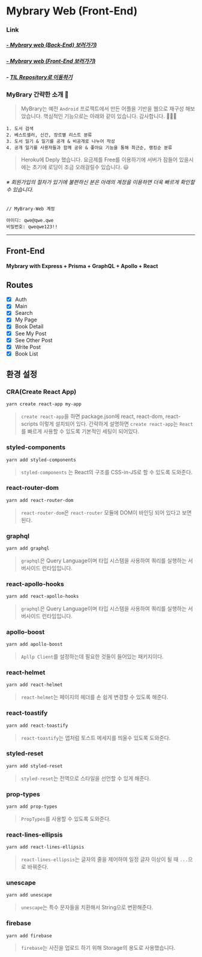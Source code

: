 # Mybrary Web (Front-End)

### Link

##### [- Mybrary web (Back-End) 보러가기)](https://github.com/engus93/mybraryWeb-backend/tree/master/Back-End)

##### [- Mybrary web (Front-End 보러가기)](https://github.com/engus93/mybraryWeb-frontend)

##### - [TIL Repository로 이동하기](https://github.com/engus93/TIL)

### MyBrary 간략한 소개 🧐

> MyBrary는 예전 `Android` 프로젝트에서 만든 어플을 기반을 웹으로 재구성 해보았습니다. 핵심적인 기능으로는 아래와 같이 있습니다. 감사합니다. 👨🏻‍💻

```
1. 도서 검색
2. 베스트셀러, 신간, 장르별 리스트 분류
3. 도서 일기 & 일기를 공개 & 비공개로 나누어 작성
4. 공개 일기를 사용자들과 함께 공유 & 좋아요 기능을 통해 최근순, 랭킹순 분류
```

> Heroku에 Deply 했습니다. 요금제를 Free를 이용하기에 서버가 잠들어 있을시에는 초기에 로딩이 조금 오래걸릴수 있습니다. 😃

###### ※ 회원가입의 절차가 있기에 불편하신 분은 아래의 계정을 이용하면 더욱 빠르게 확인할 수 있습니다.

```
// MyBrary-Web 계정

아이디: qwe@qwe.qwe
비밀번호: qweqwe123!!
```

---

## Front-End

#### Mybrary with Express + Prisma + GraphQL + Apollo + React

## Routes

- [x] Auth
- [x] Main
- [x] Search
- [x] My Page
- [x] Book Detail
- [x] See My Post
- [x] See Other Post
- [x] Write Post
- [x] Book List

## 환경 설정

### CRA(Create React App)

```bash
yarn create react-app my-app
```

> `create react-app`을 하면 package.json에 react, react-dom, react-scripts 이렇게 설치되어 있다. 간략하게 설명하면 `create react-app`는 `React`를 빠르게 사용할 수 있도록 기본적인 세팅이 되어있다.

### styled-components

```bash
yarn add styled-components
```

> `styled-components` 는 React의 구조를 CSS-in-JS로 할 수 있도록 도와준다.

### react-router-dom

```bash
yarn add react-router-dom
```

> `react-router-dom`은 `react-router` 모듈에 DOM이 바인딩 되어 있다고 보면 된다.

### graphql

```bash
yarn add graphql
```

> `graphql`은 Query Language이며 타입 시스템을 사용하여 쿼리를 실행하는 서버사이드 런타임입니다.

### react-apollo-hooks

```bash
yarn add react-apollo-hooks
```

> `graphql`은 Query Language이며 타입 시스템을 사용하여 쿼리를 실행하는 서버사이드 런타임입니다.

### apollo-boost

```bash
yarn add apollo-boost
```

> `Apllp Client`를 설정하는데 필요한 것들이 들어있는 패키지이다.

### react-helmet

```bash
yarn add react-helmet
```

> `react-helmet`는 페이지의 헤더를 손 쉽게 변경할 수 있도록 해준다.

### react-toastify

```bash
yarn add react-toastify
```

> `react-toastify`는 앱처럼 토스트 메세지를 띄울수 있도록 도와준다.

### styled-reset

```bash
yarn add styled-reset
```

> `styled-reset`는 전역으로 스타일을 선언할 수 있게 해준다.

### prop-types

```bash
yarn add prop-types
```

> `PropTypes`를 사용할 수 있도록 도와준다.

### react-lines-ellipsis

```bash
yarn add react-lines-ellipsis
```

> `react-lines-ellipsis`는 글자의 줄을 제어하여 일정 글자 이상이 될 때 `...`으로 바꿔준다.

### unescape

```bash
yarn add unescape
```

> `unescape`는 특수 문자들을 치환해서 String으로 변환해준다.

### firebase

```bash
yarn add firebase
```

> `firebase`는 사진을 업로드 하기 위해 Storage의 용도로 사용했습니다.
